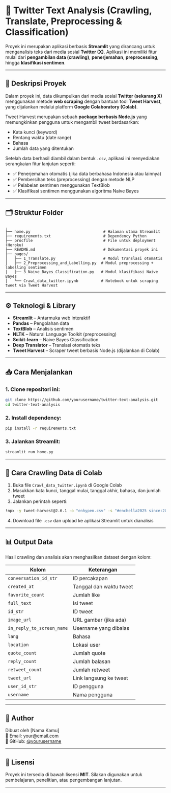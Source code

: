 
# 🧠 Twitter Text Analysis (Crawling, Translate, Preprocessing & Classification)

Proyek ini merupakan aplikasi berbasis **Streamlit** yang dirancang untuk menganalisis teks dari media sosial **Twitter (X)**. Aplikasi ini memiliki fitur mulai dari **pengambilan data (crawling)**, **penerjemahan**, **preprocessing**, hingga **klasifikasi sentimen**.

---

## 📌 Deskripsi Proyek

Dalam proyek ini, data dikumpulkan dari media sosial **Twitter (sekarang X)** menggunakan metode **web scraping** dengan bantuan tool **Tweet Harvest**, yang dijalankan melalui platform **Google Colaboratory (Colab)**.

Tweet Harvest merupakan sebuah **package berbasis Node.js** yang memungkinkan pengguna untuk mengambil tweet berdasarkan:
- Kata kunci (keyword)
- Rentang waktu (date range)
- Bahasa
- Jumlah data yang ditentukan

Setelah data berhasil diambil dalam bentuk `.csv`, aplikasi ini menyediakan serangkaian fitur lanjutan seperti:

- ✅ Penerjemahan otomatis (jika data berbahasa Indonesia atau lainnya)
- ✅ Pembersihan teks (preprocessing) dengan metode NLP
- ✅ Pelabelan sentimen menggunakan TextBlob
- ✅ Klasifikasi sentimen menggunakan algoritma Naive Bayes

---

## 🗂️ Struktur Folder

```
.
├── home.py                                # Halaman utama Streamlit
├── requirements.txt                       # Dependency Python
├── procfile                               # File untuk deployment (Heroku)
├── README.md                              # Dokumentasi proyek ini
├── pages/
│   ├── 1_Translate.py                     # Modul translasi otomatis
│   ├── 2_Preprocessing_and_Labelling.py  # Modul preprocessing + labelling sentimen
│   ├── 3_Naive_Bayes_Classification.py   # Modul klasifikasi Naive Bayes
│   └── Crawl_data_twitter.ipynb          # Notebook untuk scraping tweet via Tweet Harvest
```

---

## ⚙️ Teknologi & Library

- **Streamlit** – Antarmuka web interaktif
- **Pandas** – Pengolahan data
- **TextBlob** – Analisis sentimen
- **NLTK** – Natural Language Toolkit (preprocessing)
- **Scikit-learn** – Naive Bayes Classification
- **Deep Translator** – Translasi otomatis teks
- **Tweet Harvest** – Scraper tweet berbasis Node.js (dijalankan di Colab)

---

## 📥 Cara Menjalankan

### 1. Clone repositori ini:
```bash
git clone https://github.com/yourusername/twitter-text-analysis.git
cd twitter-text-analysis
```

### 2. Install dependency:
```bash
pip install -r requirements.txt
```

### 3. Jalankan Streamlit:
```bash
streamlit run home.py
```

---

## 🧾 Cara Crawling Data di Colab

1. Buka file `Crawl_data_twitter.ipynb` di Google Colab  
2. Masukkan kata kunci, tanggal mulai, tanggal akhir, bahasa, dan jumlah tweet  
3. Jalankan perintah seperti:
```bash
!npx -y tweet-harvest@2.6.1 -o "enhypen.csv" -s "#enchella2025 since:2025-04-10 until:2025-04-30 lang:en" -l 500
```
4. Download file `.csv` dan upload ke aplikasi Streamlit untuk dianalisis

---

## 📊 Output Data

Hasil crawling dan analisis akan menghasilkan dataset dengan kolom:

| Kolom | Keterangan |
|-------|------------|
| `conversation_id_str` | ID percakapan |
| `created_at` | Tanggal dan waktu tweet |
| `favorite_count` | Jumlah like |
| `full_text` | Isi tweet |
| `id_str` | ID tweet |
| `image_url` | URL gambar (jika ada) |
| `in_reply_to_screen_name` | Username yang dibalas |
| `lang` | Bahasa |
| `location` | Lokasi user |
| `quote_count` | Jumlah quote |
| `reply_count` | Jumlah balasan |
| `retweet_count` | Jumlah retweet |
| `tweet_url` | Link langsung ke tweet |
| `user_id_str` | ID pengguna |
| `username` | Nama pengguna |

---

## 👤 Author

Dibuat oleh [Nama Kamu]  
📧 Email: your@email.com  
🔗 GitHub: [@yourusername](https://github.com/yourusername)

---

## 📄 Lisensi

Proyek ini tersedia di bawah lisensi **MIT**. Silakan digunakan untuk pembelajaran, penelitian, atau pengembangan lanjutan.

---

